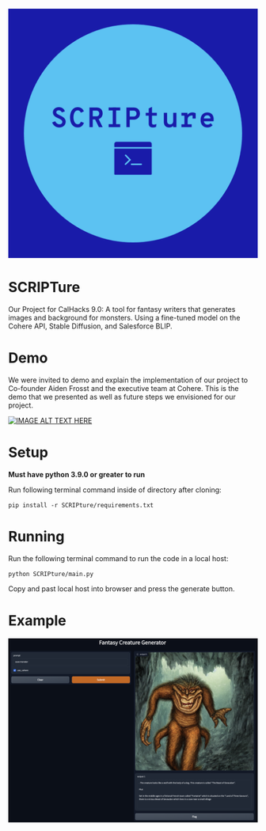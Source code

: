 ![logo](logo.png)

# SCRIPTure
Our Project for CalHacks 9.0: A tool for fantasy writers that generates images and background for monsters. Using a fine-tuned model on the Cohere API, Stable Diffusion, and Salesforce BLIP.

# Demo
We were invited to demo and explain the implementation of our project to Co-founder Aiden Frosst and the executive team at Cohere. This is the demo that we presented as well as future steps we envisioned for our project.

[![IMAGE ALT TEXT HERE](https://img.youtube.com/vi/yRUFGOLwQfM/0.jpg)](https://www.youtube.com/watch?v=yRUFGOLwQfM)

# Setup
**Must have python 3.9.0 or greater to run**

Run following terminal command inside of directory after cloning:
```
pip install -r SCRIPture/requirements.txt
```

# Running

Run the following terminal command to run the code in a local host: 
```
python SCRIPture/main.py
```
Copy and past local host into browser and press the generate button. 

# Example

![Example image:](demo.png)
